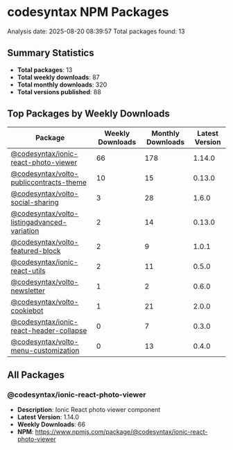 # codesyntax NPM Packages

Analysis date: 2025-08-20 08:39:57
Total packages found: 13

## Summary Statistics

- **Total packages**: 13
- **Total weekly downloads**: 87
- **Total monthly downloads**: 320
- **Total versions published**: 88

## Top Packages by Weekly Downloads

| Package | Weekly Downloads | Monthly Downloads | Latest Version |
|---------|------------------|-------------------|----------------|
| [@codesyntax/ionic-react-photo-viewer](https://www.npmjs.com/package/@codesyntax/ionic-react-photo-viewer) | 66 | 178 | 1.14.0 |
| [@codesyntax/volto-publiccontracts-theme](https://www.npmjs.com/package/@codesyntax/volto-publiccontracts-theme) | 10 | 15 | 0.13.0 |
| [@codesyntax/volto-social-sharing](https://www.npmjs.com/package/@codesyntax/volto-social-sharing) | 3 | 28 | 1.6.0 |
| [@codesyntax/volto-listingadvanced-variation](https://www.npmjs.com/package/@codesyntax/volto-listingadvanced-variation) | 2 | 14 | 0.13.0 |
| [@codesyntax/volto-featured-block](https://www.npmjs.com/package/@codesyntax/volto-featured-block) | 2 | 9 | 1.0.1 |
| [@codesyntax/ionic-react-utils](https://www.npmjs.com/package/@codesyntax/ionic-react-utils) | 2 | 11 | 0.5.0 |
| [@codesyntax/volto-newsletter](https://www.npmjs.com/package/@codesyntax/volto-newsletter) | 1 | 2 | 0.6.0 |
| [@codesyntax/volto-cookiebot](https://www.npmjs.com/package/@codesyntax/volto-cookiebot) | 1 | 21 | 2.0.0 |
| [@codesyntax/ionic-react-header-collapse](https://www.npmjs.com/package/@codesyntax/ionic-react-header-collapse) | 0 | 7 | 0.3.0 |
| [@codesyntax/volto-menu-customization](https://www.npmjs.com/package/@codesyntax/volto-menu-customization) | 0 | 13 | 0.4.0 |

## All Packages

### @codesyntax/ionic-react-photo-viewer

- **Description**: Ionic React photo viewer component
- **Latest Version**: 1.14.0
- **Weekly Downloads**: 66
- **NPM**: https://www.npmjs.com/package/@codesyntax/ionic-react-photo-viewer
